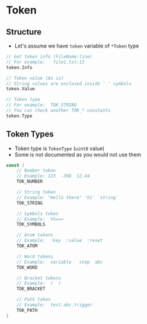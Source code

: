 # Token

## Structure
* Let's assume we have `token` variable of `*Token` type
```go
// Get token info (FileName:line)
// For example:   file1.txt:13
token.Info

// Token value (As is)
// String values are enclosed inside ' ' symbols
token.Value

// Token type
// For example:  TOK_STRING
// You can check another TOK_* constants
token.Type
```


## Token Types
* Token type is `TokenType` (`uint8` value)
* Some is not documented as you would not use them
```go
const (
    // Number token
    // Example: 123  -398  12.44
    TOK_NUMBER

    // String token
    // Example: "Hello there" 'hi' `string`
    TOK_STRING

    // Symbols token
    // Example:  %%==> 
    TOK_SYMBOLS

    // Atom tokens
    // Example:  :key  :value  :reset
    TOK_ATOM

    // Word tokens
    // Example:  variable   step  abc
    TOK_WORD

    // Bracket tokens
    // Example:  (  )
    TOK_BRACKET

    // Path token 
    // Example:  test.abc.trigger
    TOK_PATH
)
```